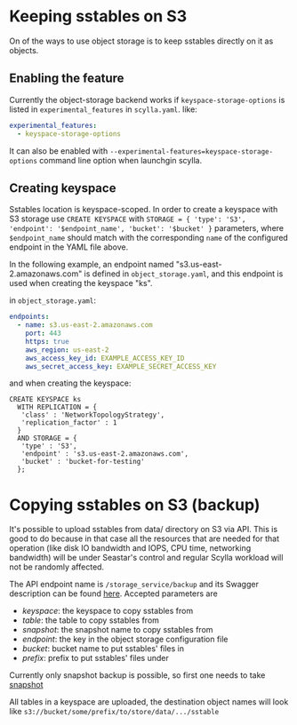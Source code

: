 # Keeping sstables on S3

On of the ways to use object storage is to keep sstables directly on it as objects.

## Enabling the feature

Currently the object-storage backend works if `keyspace-storage-options` is listed
in `experimental_features` in `scylla.yaml`. like:

```yaml
experimental_features:
  - keyspace-storage-options
```

It can also be enabled with `--experimental-features=keyspace-storage-options`
command line option when launchgin scylla.

## Creating keyspace

Sstables location is keyspace-scoped. In order to create a keyspace with S3
storage use `CREATE KEYSPACE` with `STORAGE = { 'type': 'S3', 'endpoint': '$endpoint_name', 'bucket': '$bucket' }`
parameters, where `$endpoint_name` should match with the corresponding `name`
of the configured endpoint in the YAML file above.

In the following example, an endpoint named "s3.us-east-2.amazonaws.com" is
defined in `object_storage.yaml`, and this endpoint is used when creating the
keyspace "ks".

in `object_storage.yaml`:

```yaml
endpoints:
  - name: s3.us-east-2.amazonaws.com
    port: 443
    https: true
    aws_region: us-east-2
    aws_access_key_id: EXAMPLE_ACCESS_KEY_ID
    aws_secret_access_key: EXAMPLE_SECRET_ACCESS_KEY
```

and when creating the keyspace:

```cql
CREATE KEYSPACE ks
  WITH REPLICATION = {
   'class' : 'NetworkTopologyStrategy',
   'replication_factor' : 1
  }
  AND STORAGE = {
   'type' : 'S3',
   'endpoint' : 's3.us-east-2.amazonaws.com',
   'bucket' : 'bucket-for-testing'
  };
```

# Copying sstables on S3 (backup)

It's possible to upload sstables from data/ directory on S3 via API. This is good
to do because in that case all the resources that are needed for that operation (like
disk IO bandwidth and IOPS, CPU time, networking bandwidth) will be under Seastar's
control and regular Scylla workload will not be randomly affected.

The API endpoint name is `/storage_service/backup` and its Swagger description can be
found [here](./api/api-doc/storage_service.json). Accepted parameters are

* *keyspace*: the keyspace to copy sstables from
* *table*: the table to copy sstables from
* *snapshot*: the snapshot name to copy sstables from
* *endpoint*: the key in the object storage configuration file
* *bucket*: bucket name to put sstables' files in
* *prefix*: prefix to put sstables' files under

Currently only snapshot backup is possible, so first one needs to take [snapshot](docs/kb/snapshots.rst)

All tables in a keyspace are uploaded, the destination object names will look like
`s3://bucket/some/prefix/to/store/data/.../sstable`
